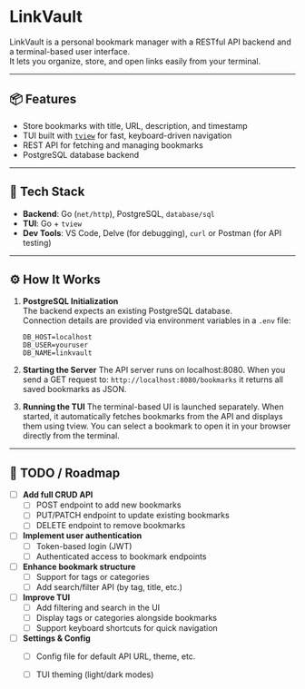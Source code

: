 # LinkVault

LinkVault is a personal bookmark manager with a RESTful API backend and a terminal-based user interface.  
It lets you organize, store, and open links easily from your terminal.

---

## 📦 Features

- Store bookmarks with title, URL, description, and timestamp
- TUI built with [`tview`](https://github.com/rivo/tview) for fast, keyboard-driven navigation
- REST API for fetching and managing bookmarks
- PostgreSQL database backend

---

## 🧰 Tech Stack

- **Backend**: Go (`net/http`), PostgreSQL, `database/sql`
- **TUI**: Go + `tview`
- **Dev Tools**: VS Code, Delve (for debugging), `curl` or Postman (for API testing)

---

## ⚙️ How It Works

1. **PostgreSQL Initialization**  
   The backend expects an existing PostgreSQL database.  
   Connection details are provided via environment variables in a `.env` file:

   ```env
   DB_HOST=localhost
   DB_USER=youruser
   DB_NAME=linkvault
   ```

2. **Starting the Server**
    The API server runs on localhost:8080. When you send a GET request to:
    ``` http://localhost:8080/bookmarks ``` 
    it returns all saved bookmarks as JSON.

3. **Running the TUI**
    The terminal-based UI is launched separately. When started, it automatically fetches bookmarks from the API and displays them using tview.
    You can select a bookmark to open it in your browser directly from the terminal.

---

## 🔧 TODO / Roadmap

- [ ] **Add full CRUD API**  
  - [ ] POST endpoint to add new bookmarks  
  - [ ] PUT/PATCH endpoint to update existing bookmarks  
  - [ ] DELETE endpoint to remove bookmarks  
- [ ] **Implement user authentication**  
  - [ ] Token-based login (JWT)  
  - [ ] Authenticated access to bookmark endpoints  
- [ ] **Enhance bookmark structure**  
  - [ ] Support for tags or categories  
  - [ ] Add search/filter API (by tag, title, etc.)  
- [ ] **Improve TUI**  
  - [ ] Add filtering and search in the UI  
  - [ ] Display tags or categories alongside bookmarks  
  - [ ] Support keyboard shortcuts for quick navigation  
- [ ] **Settings & Config**  
  - [ ] Config file for default API URL, theme, etc.  
  - [ ] TUI theming (light/dark modes)  

